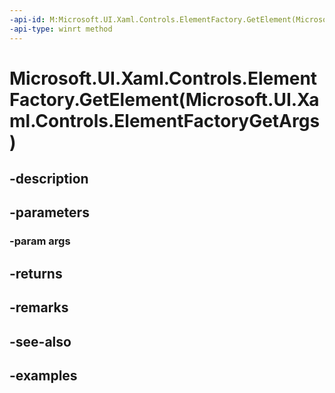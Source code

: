 ```yaml
---
-api-id: M:Microsoft.UI.Xaml.Controls.ElementFactory.GetElement(Microsoft.UI.Xaml.Controls.ElementFactoryGetArgs)
-api-type: winrt method
---
```


# Microsoft.UI.Xaml.Controls.ElementFactory.GetElement(Microsoft.UI.Xaml.Controls.ElementFactoryGetArgs)

<!--
public Windows.UI.Xaml.UIElement GetElement (Microsoft.UI.Xaml.Controls.ElementFactoryGetArgs args);
-->


## -description

## -parameters

### -param args

## -returns

## -remarks

## -see-also

## -examples


